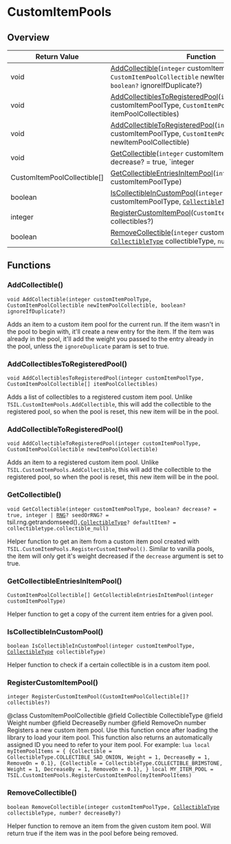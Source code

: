 # CustomItemPools

## Overview

| Return Value | Function |
| - | - |
| void | [AddCollectible](customitempools.md#addcollectible)(`integer` customItemPoolType, `CustomItemPoolCollectible` newItemPoolCollectible, `boolean?` ignoreIfDuplicate?) |
| void | [AddCollectiblesToRegisteredPool](customitempools.md#addcollectiblestoregisteredpool)(`integer` customItemPoolType, `CustomItemPoolCollectible[]` itemPoolCollectibles) |
| void | [AddCollectibleToRegisteredPool](customitempools.md#addcollectibletoregisteredpool)(`integer` customItemPoolType, `CustomItemPoolCollectible` newItemPoolCollectible) |
| void | [GetCollectible](customitempools.md#getcollectible)(`integer` customItemPoolType, `boolean?` decrease? =  true, `integer | `[`RNG`](https://wofsauge.github.io/IsaacDocs/rep/RNG.html)`?` seedOrRNG? =  `tsil.rng.getrandomseed()` , [`CollectibleType`](https://wofsauge.github.io/IsaacDocs/rep/enums/CollectibleType.html)`?` defaultItem? =  collectibletype.collectible_null) |
| CustomItemPoolCollectible\[] | [GetCollectibleEntriesInItemPool](customitempools.md#getcollectibleentriesinitempool)(`integer` customItemPoolType) |
| boolean | [IsCollectibleInCustomPool](customitempools.md#iscollectibleincustompool)(`integer` customItemPoolType, [`CollectibleType`](https://wofsauge.github.io/IsaacDocs/rep/enums/CollectibleType.html) collectibleType) |
| integer | [RegisterCustomItemPool](customitempools.md#registercustomitempool)(`CustomItemPoolCollectible[]?` collectibles?) |
| boolean | [RemoveCollectible](customitempools.md#removecollectible)(`integer` customItemPoolType, [`CollectibleType`](https://wofsauge.github.io/IsaacDocs/rep/enums/CollectibleType.html) collectibleType, `number?` decreaseBy?) |

## Functions

### AddCollectible()

`void AddCollectible(integer customItemPoolType, CustomItemPoolCollectible newItemPoolCollectible, boolean? ignoreIfDuplicate?)`

Adds an item to a custom item pool for the current run. 
If the item wasn't in the pool to begin with, it'll create a new entry for the item. If the item was already in the pool, it'll add the weight you passed to the entry already in the pool, unless the `ignoreDuplicate` param is set to true. 

### AddCollectiblesToRegisteredPool()

`void AddCollectiblesToRegisteredPool(integer customItemPoolType, CustomItemPoolCollectible[] itemPoolCollectibles)`

Adds a list of collectibles to a registered custom item pool. 
Unlike `TSIL.CustomItemPools.AddCollectible`, this will add the collectible to the registered pool, so when the pool is reset, this new item will be in the pool. 

### AddCollectibleToRegisteredPool()

`void AddCollectibleToRegisteredPool(integer customItemPoolType, CustomItemPoolCollectible newItemPoolCollectible)`

Adds an item to a registered custom item pool. 
Unlike `TSIL.CustomItemPools.AddCollectible`, this will add the collectible to the registered pool, so when the pool is reset, this new item will be in the pool. 

### GetCollectible()

`void GetCollectible(integer customItemPoolType, boolean? decrease? =  true, integer | `[`RNG`](https://wofsauge.github.io/IsaacDocs/rep/RNG.html)`? seedOrRNG? =  `tsil.rng.getrandomseed()` , `[`CollectibleType`](https://wofsauge.github.io/IsaacDocs/rep/enums/CollectibleType.html)`? defaultItem? =  collectibletype.collectible_null)`

Helper function to get an item from a custom item pool created with `TSIL.CustomItemPools.RegisterCustomItemPool()`. 
Similar to vanilla pools, the item will only get it's weight decreased if the `decrease` argument is set to true. 

### GetCollectibleEntriesInItemPool()

`CustomItemPoolCollectible[] GetCollectibleEntriesInItemPool(integer customItemPoolType)`

Helper function to get a copy of the current item entries for a given pool. 

### IsCollectibleInCustomPool()

`boolean IsCollectibleInCustomPool(integer customItemPoolType, `[`CollectibleType`](https://wofsauge.github.io/IsaacDocs/rep/enums/CollectibleType.html)` collectibleType)`

Helper function to check if a certain collectible is in a custom item pool. 

### RegisterCustomItemPool()

`integer RegisterCustomItemPool(CustomItemPoolCollectible[]? collectibles?)`

@class CustomItemPoolCollectible @field Collectible CollectibleType @field Weight number @field DecreaseBy number @field RemoveOn number Registers a new custom item pool. Use this function once after loading the library to load your item pool. 
This function also returns an automatically assigned ID you need to refer to your item pool. 
For example: `lua local myItemPoolItems = { {Collectible = CollectibleType.COLLECTIBLE_SAD_ONION, Weight = 1, DecreaseBy = 1, RemoveOn = 0.1}, {Collectible = CollectibleType.COLLECTIBLE_BRIMSTONE, Weight = 1, DecreaseBy = 1, RemoveOn = 0.1}, } local MY_ITEM_POOL = TSIL.CustomItemPools.RegisterCustomItemPool(myItemPoolItems) ` 

### RemoveCollectible()

`boolean RemoveCollectible(integer customItemPoolType, `[`CollectibleType`](https://wofsauge.github.io/IsaacDocs/rep/enums/CollectibleType.html)` collectibleType, number? decreaseBy?)`

Helper function to remove an item from the given custom item pool. 
Will return true if the item was in the pool before being removed. 

